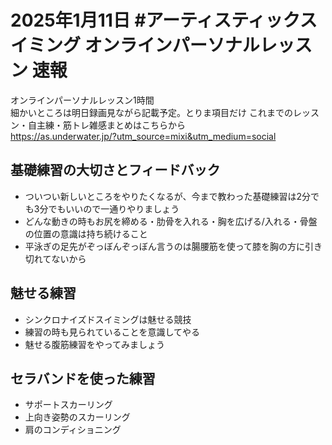 # 2025年1月11日 #アーティスティックスイミング オンラインパーソナルレッスン 速報
オンラインパーソナルレッスン1時間  
細かいところは明日録画見ながら記載予定。とりま項目だけ
これまでのレッスン・自主練・筋トレ雑感まとめはこちらから  
https://as.underwater.jp/?utm_source=mixi&utm_medium=social
## 基礎練習の大切さとフィードバック
- ついつい新しいところをやりたくなるが、今まで教わった基礎練習は2分でも3分でもいいので一通りやりましょう
- どんな動きの時もお尻を締める・肋骨を入れる・胸を広げる/入れる・骨盤の位置の意識は持ち続けること
- 平泳ぎの足先がぞっぼんぞっぼん言うのは腸腰筋を使って膝を胸の方に引き切れてないから
## 魅せる練習
- シンクロナイズドスイミングは魅せる競技
- 練習の時も見られていることを意識してやる
- 魅せる腹筋練習をやってみましょう
## セラバンドを使った練習
- サポートスカーリング
- 上向き姿勢のスカーリング
- 肩のコンディショニング